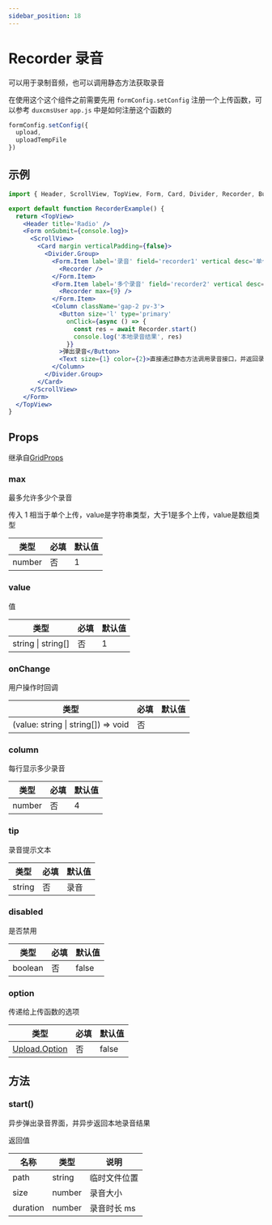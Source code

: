```yaml
---
sidebar_position: 18
---
```


# Recorder 录音

可以用于录制音频，也可以调用静态方法获取录音

在使用这个这个组件之前需要先用 `formConfig.setConfig` 注册一个上传函数，可以参考 `duxcmsUser` `app.js` 中是如何注册这个函数的

```js
formConfig.setConfig({
  upload,
  uploadTempFile
})
```

## 示例

```jsx
import { Header, ScrollView, TopView, Form, Card, Divider, Recorder, Button, Text, Column } from '@/duxui'

export default function RecorderExample() {
  return <TopView>
    <Header title='Radio' />
    <Form onSubmit={console.log}>
      <ScrollView>
        <Card margin verticalPadding={false}>
          <Divider.Group>
            <Form.Item label='录音' field='recorder1' vertical desc='单个录音类型为字符串'>
              <Recorder />
            </Form.Item>
            <Form.Item label='多个录音' field='recorder2' vertical desc='多个录音类型为数组'>
              <Recorder max={9} />
            </Form.Item>
            <Column className='gap-2 pv-3'>
              <Button size='l' type='primary'
                onClick={async () => {
                  const res = await Recorder.start()
                  console.log('本地录音结果', res)
                }}
              >弹出录音</Button>
              <Text size={1} color={2}>直接通过静态方法调用录音接口，并返回录音结果</Text>
            </Column>
          </Divider.Group>
        </Card>
      </ScrollView>
    </Form>
  </TopView>
}
```

## Props

继承自[GridProps](../layout/Grid#props)

### max

最多允许多少个录音

传入 1 相当于单个上传，value是字符串类型，大于1是多个上传，value是数组类型

| 类型 | 必填 | 默认值 |
| ---- | -------- | ------- |
| number | 否 | 1 |

### value

值

| 类型 | 必填 | 默认值 |
| ---- | -------- | ------- |
| string \| string[] | 否 | 1 |

### onChange

用户操作时回调

| 类型 | 必填 | 默认值 |
| ---- | -------- | ------- |
| (value: string \| string[]) => void | 否 |  |

### column

每行显示多少录音

| 类型 | 必填 | 默认值 |
| ---- | -------- | ------- |
| number | 否 | 4 |

### tip

录音提示文本

| 类型 | 必填 | 默认值 |
| ---- | -------- | ------- |
| string | 否 | 录音 |

### disabled

是否禁用

| 类型 | 必填 | 默认值 |
| ---- | -------- | ------- |
| boolean | 否 | false |

### option

传递给上传函数的选项

| 类型 | 必填 | 默认值 |
| ---- | -------- | ------- |
| [Upload.Option](/docs/duxapp/utils/net#uploadoption) | 否 | false |

## 方法

### start()

异步弹出录音界面，并异步返回本地录音结果

返回值

| 名称 | 类型 | 说明 |
| ---- | ---- | ------- |
| path | string | 临时文件位置 |
| size | number | 录音大小 |
| duration | number | 录音时长 ms |